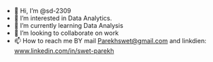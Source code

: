 - 👋 Hi, I’m @sd-2309
- 👀 I’m interested in Data Analytics.
- 🌱 I’m currently learning Data Analysis
- 💞️ I’m looking to collaborate on work
- 📫 How to reach me BY mail Parekhswet@gmail.com and linkdien: www.linkedin.com/in/swet-parekh

<!---
sd-2309/sd-2309 is a ✨ special ✨ repository because its `README.md` (this file) appears on your GitHub profile.
You can click the Preview link to take a look at your changes.
--->
